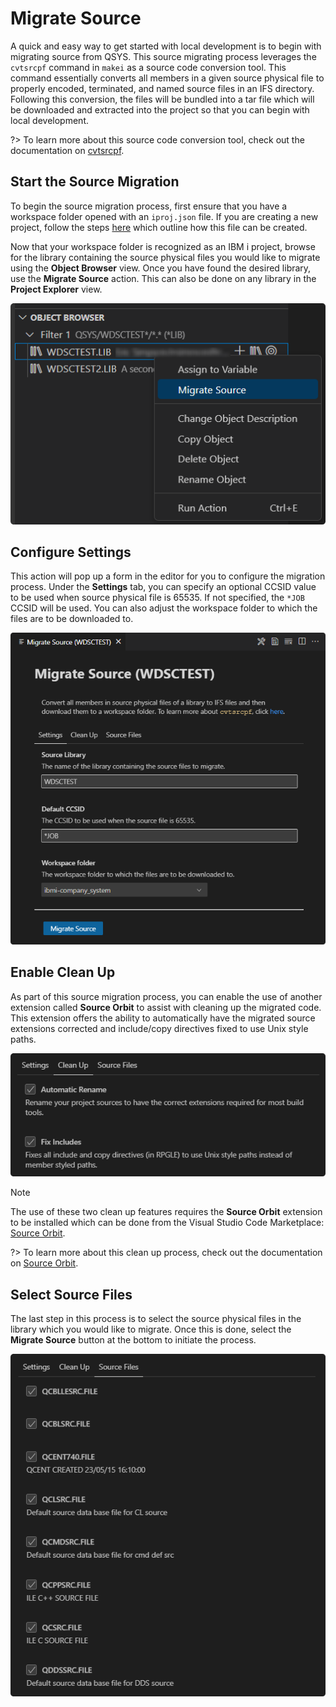 # Migrate Source

A quick and easy way to get started with local development is to begin with migrating source from QSYS. This source migrating process leverages the `cvtsrcpf` command in `makei` as a source code conversion tool. This command essentially converts all members in a given source physical file to properly encoded, terminated, and named source files in an IFS directory. Following this conversion, the files will be bundled into a tar file which will be downloaded and extracted into the project so that you can begin with local development.

?> To learn more about this source code conversion tool, check out the documentation on [cvtsrcpf](https://ibm.github.io/ibmi-bob/#/cli/makei?id=cvtsrcpf).

## Start the Source Migration

To begin the source migration process, first ensure that you have a workspace folder opened with an `iproj.json` file. If you are creating a new project, follow the steps [here](pages/projectExplorer/create-new-project?id=create-new-project) which outline how this file can be created.

Now that your workspace folder is recognized as an IBM i project, browse for the library containing the source physical files you would like to migrate using the **Object Browser** view. Once you have found the desired library, use the **Migrate Source** action. This can also be done on any library in the **Project Explorer** view.

![Migrate Source](../../assets/ProjectExplorer_37.png)

## Configure Settings

This action will pop up a form in the editor for you to configure the migration process. Under the **Settings** tab, you can specify an optional CCSID value to be used when source physical file is 65535. If not specified, the `*JOB` CCSID will be used. You can also adjust the workspace folder to which the files are to be downloaded to.

![Configure Settings for Migrate Source](../../assets/ProjectExplorer_38.png)

## Enable Clean Up

As part of this source migration process, you can enable the use of another extension called **Source Orbit** to assist with cleaning up the migrated code. This extension offers the ability to automatically have the migrated source extensions corrected and include/copy directives fixed to use Unix style paths.

![Clean Up for Migrate Source](../../assets/ProjectExplorer_39.png)

> [!NOTE]
>
> The use of these two clean up features requires the **Source Orbit** extension to be installed which can be done from the Visual Studio Code Marketplace: [Source Orbit]().

?> To learn more about this clean up process, check out the documentation on [Source Orbit](https://ibm.github.io/sourceorbit/#/).

## Select Source Files

The last step in this process is to select the source physical files in the library which you would like to migrate. Once this is done, select the **Migrate Source** button at the bottom to initiate the process.

![Select Source Files for Migrate Source](../../assets/ProjectExplorer_40.png)